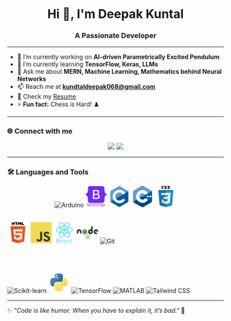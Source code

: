 <h1 align="center">Hi 👋, I'm Deepak Kuntal</h1>
<h3 align="center">A Passionate Developer</h3>

---

- 🔭 I’m currently working on **AI-driven Parametrically Excited Pendulum**
- 🌱 I’m currently learning **TensorFlow, Keras, LLMs**
- 💬 Ask me about **MERN, Machine Learning, Mathematics behind Neural Networks**
- 📫 Reach me at **kundtaldeepak068@gmail.com**
- 📄 Check my [Resume](https://drive.google.com/file/d/1r14p2Af_C9OXYdTJ_EwOc0DAdKyimIyq/view?usp=sharing)
- ⚡ **Fun fact:** Chess is Hard! ♟️

---

### 🌐 **Connect with me**
<p align="center">
  <!-- Add your social media links/icons here -->
  <a href="https://github.com/yourusername"><img src="https://img.shields.io/badge/GitHub-%2312100E.svg?&style=flat&logo=GitHub&logoColor=white" height="30"></a>
  <a href="https://www.linkedin.com/in/yourprofile"><img src="https://img.shields.io/badge/LinkedIn-%230077B5.svg?&style=flat&logo=linkedin&logoColor=white" height="30"></a>
</p>

---

### 🛠️ **Languages and Tools**

<p align="center"> <!-- Row 1 --> <img src="https://cdn.worldvectorlogo.com/logos/arduino-1.svg" alt="Arduino" width="50" height="50"/> <img src="https://raw.githubusercontent.com/devicons/devicon/master/icons/bootstrap/bootstrap-plain-wordmark.svg" alt="Bootstrap" width="50" height="50"/> <img src="https://raw.githubusercontent.com/devicons/devicon/master/icons/c/c-original.svg" alt="C" width="50" height="50"/> <img src="https://raw.githubusercontent.com/devicons/devicon/master/icons/cplusplus/cplusplus-original.svg" alt="C++" width="50" height="50"/> <img src="https://raw.githubusercontent.com/devicons/devicon/master/icons/css3/css3-original-wordmark.svg" alt="CSS3" width="50" height="50"/>
<br><br> <!-- Spacing -->

<!-- Row 2 --> 
<img src="https://raw.githubusercontent.com/devicons/devicon/master/icons/html5/html5-original-wordmark.svg" alt="HTML5" width="50" height="50"/> <img src="https://raw.githubusercontent.com/devicons/devicon/master/icons/javascript/javascript-original.svg" alt="JavaScript" width="50" height="50"/> <img src="https://raw.githubusercontent.com/devicons/devicon/master/icons/react/react-original-wordmark.svg" alt="React" width="50" height="50"/> <img src="https://raw.githubusercontent.com/devicons/devicon/master/icons/nodejs/nodejs-original-wordmark.svg" alt="Node.js" width="50" height="50"/> <img src="https://www.vectorlogo.zone/logos/git-scm/git-scm-icon.svg" alt="Git" width="50" height="50"/>

<br><br>

<!-- Row 3 --> 
<img src="https://upload.wikimedia.org/wikipedia/commons/0/05/Scikit_learn_logo_small.svg" alt="Scikit-learn" width="50" height="50"/> <img src="https://raw.githubusercontent.com/devicons/devicon/master/icons/python/python-original.svg" alt="Python" width="50" height="50"/> <img src="https://www.vectorlogo.zone/logos/tensorflow/tensorflow-icon.svg" alt="TensorFlow" width="50" height="50"/> <img src="https://upload.wikimedia.org/wikipedia/commons/2/21/Matlab_Logo.png" alt="MATLAB" width="50" height="50"/> <img src="https://www.vectorlogo.zone/logos/tailwindcss/tailwindcss-icon.svg" alt="Tailwind CSS" width="50" height="50"/> </p>

---

✨ *"Code is like humor. When you have to explain it, it’s bad."* 🚀
